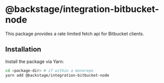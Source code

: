 # @backstage/integration-bitbucket-node

This package provides a rate limited fetch api for Bitbucket clients.

## Installation

Install the package via Yarn:

```sh
cd <package-dir> # if within a monorepo
yarn add @backstage/integration-bitbucket-node
```
